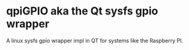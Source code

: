 qpiGPIO aka the Qt sysfs gpio wrapper
=====================================

A linux sysfs gpio wrapper impl in QT for systems like the Raspberry PI.

